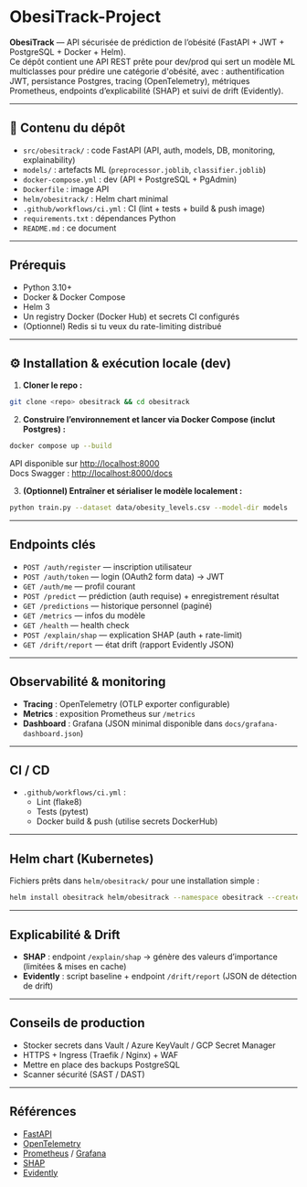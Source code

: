 # ObesiTrack-Project

**ObesiTrack** — API sécurisée de prédiction de l’obésité (FastAPI + JWT + PostgreSQL + Docker + Helm).  
Ce dépôt contient une API REST prête pour dev/prod qui sert un modèle ML multiclasses pour prédire une catégorie d'obésité, avec : authentification JWT, persistance Postgres, tracing (OpenTelemetry), métriques Prometheus, endpoints d’explicabilité (SHAP) et suivi de drift (Evidently).  

---

## 📂 Contenu du dépôt
- `src/obesitrack/` : code FastAPI (API, auth, models, DB, monitoring, explainability)  
- `models/` : artefacts ML (`preprocessor.joblib`, `classifier.joblib`)  
- `docker-compose.yml` : dev (API + PostgreSQL + PgAdmin)  
- `Dockerfile` : image API  
- `helm/obesitrack/` : Helm chart minimal  
- `.github/workflows/ci.yml` : CI (lint + tests + build & push image)  
- `requirements.txt` : dépendances Python  
- `README.md` : ce document  

---

## Prérequis
- Python 3.10+  
- Docker & Docker Compose  
- Helm 3  
- Un registry Docker (Docker Hub) et secrets CI configurés  
- (Optionnel) Redis si tu veux du rate-limiting distribué  

---

## ⚙️ Installation & exécution locale (dev)

1. **Cloner le repo :**
```bash
git clone <repo> obesitrack && cd obesitrack
```

2. **Construire l’environnement et lancer via Docker Compose (inclut Postgres) :**
```bash
docker compose up --build
```
 API disponible sur [http://localhost:8000](http://localhost:8000)  
 Docs Swagger : [http://localhost:8000/docs](http://localhost:8000/docs)  

3. **(Optionnel) Entraîner et sérialiser le modèle localement :**
```bash
python train.py --dataset data/obesity_levels.csv --model-dir models
```

---

##  Endpoints clés

- `POST /auth/register` — inscription utilisateur  
- `POST /auth/token` — login (OAuth2 form data) → JWT  
- `GET /auth/me` — profil courant  
- `POST /predict` — prédiction (auth requise) + enregistrement résultat  
- `GET /predictions` — historique personnel (paginé)  
- `GET /metrics` — infos du modèle  
- `GET /health` — health check  
- `POST /explain/shap` — explication SHAP (auth + rate-limit)  
- `GET /drift/report` — état drift (rapport Evidently JSON)  

---

##  Observabilité & monitoring

- **Tracing** : OpenTelemetry (OTLP exporter configurable)  
- **Metrics** : exposition Prometheus sur `/metrics`  
- **Dashboard** : Grafana (JSON minimal disponible dans `docs/grafana-dashboard.json`)  

---

##  CI / CD

- `.github/workflows/ci.yml` :  
  - Lint (flake8)  
  - Tests (pytest)  
  - Docker build & push (utilise secrets DockerHub)  

---

##  Helm chart (Kubernetes)

Fichiers prêts dans `helm/obesitrack/` pour une installation simple :  
```bash
helm install obesitrack helm/obesitrack --namespace obesitrack --create-namespace
```

---

##  Explicabilité & Drift

- **SHAP** : endpoint `/explain/shap` → génère des valeurs d’importance (limitées & mises en cache)  
- **Evidently** : script baseline + endpoint `/drift/report` (JSON de détection de drift)  

---

##  Conseils de production

- Stocker secrets dans Vault / Azure KeyVault / GCP Secret Manager  
- HTTPS + Ingress (Traefik / Nginx) + WAF  
- Mettre en place des backups PostgreSQL  
- Scanner sécurité (SAST / DAST)  

---

##  Références

- [FastAPI](https://fastapi.tiangolo.com)  
- [OpenTelemetry](https://opentelemetry.io)  
- [Prometheus](https://prometheus.io) / [Grafana](https://grafana.com)  
- [SHAP](https://github.com/slundberg/shap)  
- [Evidently](https://github.com/evidentlyai/evidently)  
